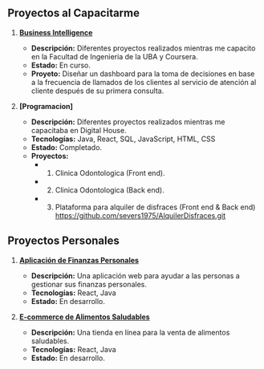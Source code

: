 ## Proyectos al Capacitarme

1. **[Business Intelligence](https://github.com/severs1975/BI)**
   - **Descripción:** Diferentes proyectos realizados mientras me capacito en la Facultad de Ingenieria de la UBA y Coursera.
   - **Estado:** En curso.
   - **Proyeto:** Diseñar un dashboard para la toma de decisiones en base a la frecuencia de llamados de los clientes al servicio de atención al cliente después de su primera consulta.
   
3. **[Programacion]**
    - **Descripción:** Diferentes proyectos realizados mientras me capacitaba en Digital House.
    - **Tecnologías:** Java, React, SQL, JavaScript, HTML, CSS
    - **Estado:** Completado.
    - **Proyectos:**
      - 1. Clinica Odontologica (Front end).
      - 2. Clinica Odontologica (Back end).
      - 3. Plataforma para alquiler de disfraces (Front end & Back end) https://github.com/severs1975/AlquilerDisfraces.git
  
  
## Proyectos Personales

1. **[Aplicación de Finanzas Personales](https://github.com/usuario/finanzas-personales)**
   - **Descripción:** Una aplicación web para ayudar a las personas a gestionar sus finanzas personales.
   - **Tecnologías:** React, Java
   - **Estado:** En desarrollo.
     
2. **[E-commerce de Alimentos Saludables](https://github.com/usuario/ecommerce-alimentos)**
   - **Descripción:** Una tienda en línea para la venta de alimentos saludables.
   - **Tecnologías:** React, Java
   - **Estado:** En desarrollo.
